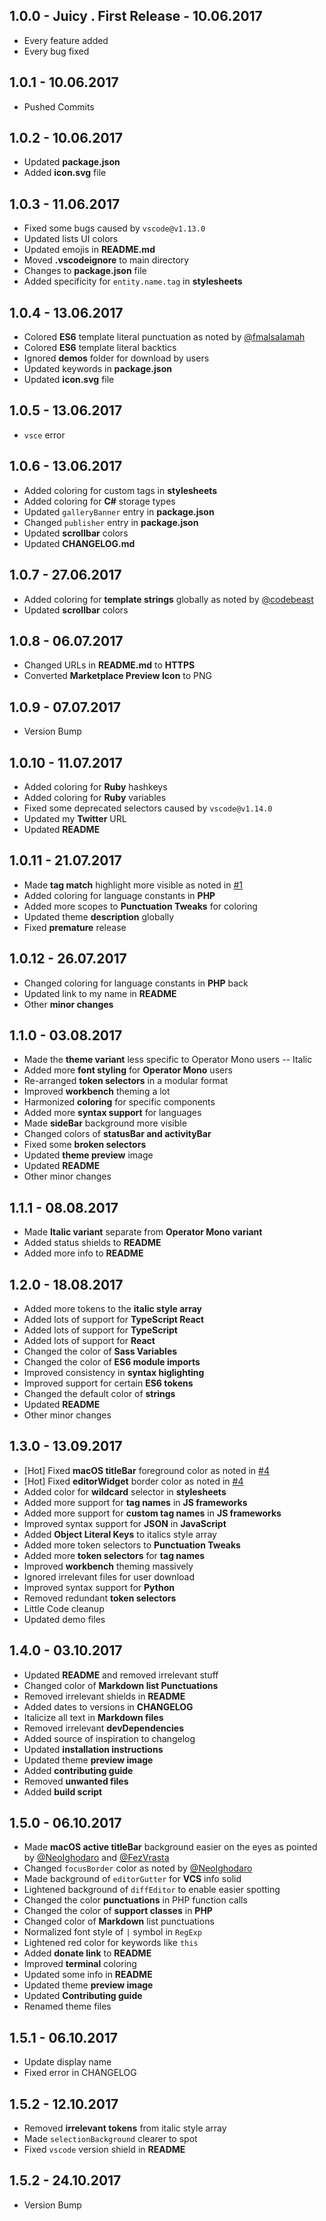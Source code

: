 ## 1.0.0 - Juicy . First Release - 10.06.2017
* Every feature added
* Every bug fixed

## 1.0.1 - 10.06.2017
* Pushed Commits

## 1.0.2 - 10.06.2017
* Updated **package.json**
* Added **icon.svg** file

## 1.0.3 - 11.06.2017
* Fixed some bugs caused by `vscode@v1.13.0`
* Updated lists UI colors
* Updated emojis in **README.md**
* Moved **.vscodeignore** to main directory
* Changes to **package.json** file
* Added specificity for `entity.name.tag` in **stylesheets**

## 1.0.4 - 13.06.2017
* Colored **ES6** template literal punctuation as noted by [@fmalsalamah](https://twitter.com/fmalsalamah/status/874048282875637760)
* Colored **ES6** template literal backtics
* Ignored **demos** folder for download by users
* Updated keywords in **package.json**
* Updated **icon.svg** file

## 1.0.5 - 13.06.2017
* `vsce` error

## 1.0.6 - 13.06.2017
* Added coloring for custom tags in **stylesheets**
* Added coloring for **C#** storage types
* Updated `galleryBanner` entry in **package.json**
* Changed `publisher` entry in **package.json**
* Updated **scrollbar** colors
* Updated **CHANGELOG.md**

## 1.0.7 - 27.06.2017
* Added coloring for **template strings** globally as noted by [@codebeast](https://twitter.com/codebeast)
* Updated **scrollbar** colors

## 1.0.8 - 06.07.2017
* Changed URLs in **README.md** to **HTTPS**
* Converted **Marketplace Preview Icon** to PNG

## 1.0.9 - 07.07.2017
* Version Bump

## 1.0.10 - 11.07.2017
* Added coloring for **Ruby** hashkeys
* Added coloring for **Ruby** variables
* Fixed some deprecated selectors caused by `vscode@v1.14.0`
* Updated my **Twitter** URL
* Updated **README**

## 1.0.11 - 21.07.2017
* Made **tag match** highlight more visible as noted in [#1](https://github.com/whizkydee/vscode-material-palenight-theme/issues/1)
* Added coloring for language constants in **PHP**
* Added more scopes to **Punctuation Tweaks** for coloring
* Updated theme **description** globally
* Fixed **premature** release

## 1.0.12 - 26.07.2017
* Changed coloring for language constants in **PHP** back
* Updated link to my name in **README**
* Other **minor changes**

## 1.1.0 - 03.08.2017
* Made the **theme variant** less specific to Operator Mono users -- Italic
* Added more **font styling** for **Operator Mono** users
* Re-arranged **token selectors** in a modular format
* Improved **workbench** theming a lot
* Harmonized **coloring** for specific components
* Added more **syntax support** for languages
* Made **sideBar** background more visible
* Changed colors of **statusBar and activityBar**
* Fixed some **broken selectors**
* Updated **theme preview** image
* Updated **README**
* Other minor changes

## 1.1.1 - 08.08.2017
* Made **Italic variant** separate from **Operator Mono variant**
* Added status shields to **README**
* Added more info to **README**

## 1.2.0 - 18.08.2017
* Added more tokens to the **italic style array**
* Added lots of support for **TypeScript React**
* Added lots of support for **TypeScript**
* Added lots of support for **React**
* Changed the color of **Sass Variables**
* Changed the color of **ES6 module imports**
* Improved consistency in **syntax higlighting**
* Improved support for certain **ES6 tokens**
* Changed the default color of **strings**
* Updated **README**
* Other minor changes

## 1.3.0 - 13.09.2017
* [Hot] Fixed **macOS titleBar** foreground color as noted in [#4](https://github.com/whizkydee/vscode-material-palenight-theme/issues/4)
* [Hot] Fixed **editorWidget** border color as noted in [#4](https://github.com/whizkydee/vscode-material-palenight-theme/issues/4)
* Added color for **wildcard** selector in **stylesheets**
* Added more support for **tag names** in **JS frameworks**
* Added more support for **custom tag names** in **JS frameworks**
* Improved syntax support for **JSON** in **JavaScript**
* Added **Object Literal Keys** to italics style array
* Added more token selectors to **Punctuation Tweaks**
* Added more **token selectors** for **tag names**
* Improved **workbench** theming massively
* Ignored irrelevant files for user download
* Improved syntax support for **Python**
* Removed redundant **token selectors**
* Little Code cleanup
* Updated demo files

## 1.4.0 - 03.10.2017
* Updated **README** and removed irrelevant stuff
* Changed color of **Markdown list Punctuations**
* Removed irrelevant shields in **README**
* Added dates to versions in **CHANGELOG**
* Italicize all text in **Markdown files**
* Removed irrelevant **devDependencies**
* Added source of inspiration to changelog
* Updated **installation instructions**
* Updated theme **preview image**
* Added **contributing guide**
* Removed **unwanted files**
* Added **build script**

## 1.5.0 - 06.10.2017
* Made **macOS active titleBar** background easier on the eyes as pointed by [@NeoIghodaro](https://twitter.com/NeoIghodaro) and [@FezVrasta](https://twitter.com/FezVrasta)
* Changed `focusBorder` color as noted by [@NeoIghodaro](https://twitter.com/NeoIghodaro)
* Made background of `editorGutter` for **VCS** info solid
* Lightened background of `diffEditor` to enable easier spotting
* Changed the color **punctuations** in PHP function calls
* Changed the color of **support classes** in **PHP**
* Changed color of **Markdown** list punctuations
* Normalized font style of `|` symbol in `RegExp`
* Lightened red color for keywords like `this`
* Added **donate link** to **README**
* Improved **terminal** coloring
* Updated some info in **README**
* Updated theme **preview image**
* Updated **Contributing guide**
* Renamed theme files

## 1.5.1 - 06.10.2017
* Update display name
* Fixed error in CHANGELOG

## 1.5.2 - 12.10.2017
* Removed **irrelevant tokens** from italic style array
* Made `selectionBackground` clearer to spot
* Fixed `vscode` version shield in **README**

## 1.5.2 - 24.10.2017
* Version Bump
